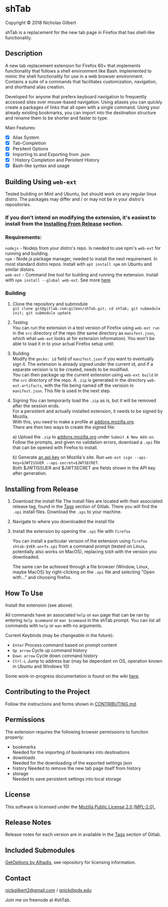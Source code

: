 # shTab
Copyright © 2018 Nicholas Gilbert

shTab is a replacement for the new tab page in Firefox that has shell-like functionality.

## Description
A new tab replacement extension for Firefox 60+ that implements functionality that follows a shell environment like Bash. Implemented to mimic the shell functionality for use in a web browser environment. Contains a suite of a commands that facilitates customization, navigation, and shorthand alias creation.    

Developed for anyone that prefers keyboard navigation to frequently accessed sites over mouse-based navigation. Using aliases you can quickly create a packages of links that all open with a single command. Using your already existing bookmarks, you can import into the destination structure and rename them to be shorter and faster to type.

Main Features:
- [x] Alias System    
- [x] Tab-Completion
- [x] Persitent Options
- [x] Importing to and Exporting from .json
- [x] ! History Completion and Peristent History
- [x] Bash-like syntax and usage

## Building Using `web-ext`
Tested building on Mint and Ubuntu, but should work on any regular linux distro. The packages may differ and / or may not be in your distro's repositories.    

### **If you don't intend on modifying the extension, it's easiest to install from the [Installing From Release](#Installing-from-Release) section.**

### Requirements:   
`nodejs` - Nodejs from your distro's repo. Is needed to use npm's `web-ext` for running and building.    
`npm` - Node.js package manager, needed to install the next requirement. In most standard distro repos. Install with `apt install npm` on Ubuntu and similar distors.    
`web-ext` - Command line tool for building and running the extension. Install with `npm install --global web-ext`. See more [here](https://developer.mozilla.org/en-US/docs/Mozilla/Add-ons/WebExtensions/Getting_started_with_web-ext)

### Building
1. Clone the repository and submodule  
    `git clone git@gitlab.com:gilben/shTab.git; cd shTab; git submodule init; git submodule update`
2. Testing    
    You can run the extension in a test version of Firefox using `web-ext run` in the `src` directory of the repo (the same directory as `manifest.json`, which what `web-ext` looks at for extension information). You won't be able to load it in to your actual Firefox setup until:
3. Building     
    Modify the `gecko: id` field of `manifest.json` if you want to eventually sign it. The extension is already signed under the current id, and if a separate verision is to be created, needs to be modified.     
    You can then package up the current extension using `web-ext build` in the `src` directory of the repo. A `.zip` is generated in the directory `web-ext-artifacts`, with the file being named off the verision in `manifest.json`. This file is used in the next step.
4. Signing
    You can temporarily load the `.zip` as is, but it will be removed after the session ends.     
    For a persistent and actually installed extension, it needs to be signed by Mozilla.     
    With this, you need to make a profile at [addons.mozilla.org](addons.mozilla.org).      
    There are then two ways to create the signed file:    

    a) Upload the `.zip` to [addons.mozilla.org](addons.mozilla.org) under `Submit A New Add-on`. Follow the prompts, and given no validation errors, download a `.xpi` file that can be opened with Firefox to install.    

    b) Generate [an api key](https://addons.mozilla.org/en-US/developers/addon/api/key) on Mozilla's site. Run `web-ext sign --api-key=$JWTISSUER --api-secret=$JWTSECRET`.    
    Both $JWTISSUER and $JWTSECRET are fields shown in the API key after generation.

## Installing from Release
1. Download the install file
    The install files are located with their associated release tag, found in the [Tags](https://gitlab.com/gilben/shTab/tags) section of Gitlab. There you will find the `.xpi` install files. Download the `.xpi` to your machine.

2. Navigate to where you downloaded the install file

3. Install the extension by opening the `.xpi` file with `firefox`

    You can install a particular version of the extension using `firefox shtab-$VER-an+fx.xpi` from a command prompt (tested on Linux, potentially also works on MacOS), replacing `$VER` with the version you downloaded.

    The same can be achieved through a file browser (Window, Linux, maybe MacOS) by right-clicking on the `.xpi` file and selecting "Open with..." and choosing firefox.

## How To Use
Install the extension (see above).

All commands have an associated `help` or `man` page that can be ran by entering `help $command` or `man $command` in the shTab prompt.
You can list all commands with `help` or `man` with no arguments.

Current Keybinds (may be changeable in the future):

- `Enter` Process command based on prompt content
- `Up arrow` Cycle up command history
- `Down arrow` Cycle down command history
- `Ctrl-L` Jump to address bar (may be dependant on OS, operation known in Ubuntu and Windows 10)

Some work-in-progress documentation is found on the wiki [here](https://gitlab.com/gilben/shTab/wikis/home).

## Contributing to the Project
Follow the instructions and forms shown in [CONTRIBUTING.md](./CONTRIBUTING.md).

## Permissions
The extension requires the following browser permissions to function properly:

- bookmarks    
    Needed for the importing of bookmarks into destinations
- downloads    
    Needed for the downloading of the exported settings json
- history
    Needed to remove the new tab page itself from history
- storage    
    Needed to save persistent settings into local storage


## License
This software is licensed under the [Mozilla Public License 2.0 (MPL-2.0).](./LICENSE)

## Release Notes
Release notes for each version are in available in the [Tags](https://gitlab.com/gilben/shTab/tags) section of Gitlab.

## Included Submodules
[GetOptions by Alhadis](https://github.com/Alhadis/GetOptions), see repository for licensing information.


## Contact
<nickgilbert2@gmail.com> / <gnick@pdx.edu>

Join me on freenode at #shTab.